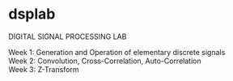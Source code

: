 # dsplab
DIGITAL SIGNAL PROCESSING LAB

Week 1: Generation and Operation of elementary discrete signals\
Week 2: Convolution, Cross-Correlation, Auto-Correlation\
Week 3: Z-Transform
